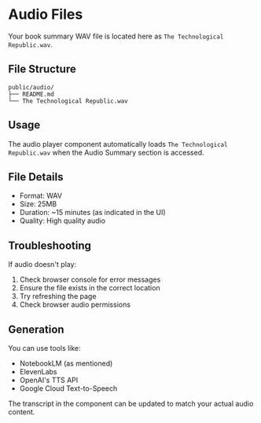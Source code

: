 # Audio Files

Your book summary WAV file is located here as `The Technological Republic.wav`.

## File Structure
```
public/audio/
├── README.md
└── The Technological Republic.wav
```

## Usage
The audio player component automatically loads `The Technological Republic.wav` when the Audio Summary section is accessed.

## File Details
- Format: WAV
- Size: 25MB
- Duration: ~15 minutes (as indicated in the UI)
- Quality: High quality audio

## Troubleshooting
If audio doesn't play:
1. Check browser console for error messages
2. Ensure the file exists in the correct location
3. Try refreshing the page
4. Check browser audio permissions

## Generation
You can use tools like:
- NotebookLM (as mentioned)
- ElevenLabs
- OpenAI's TTS API
- Google Cloud Text-to-Speech

The transcript in the component can be updated to match your actual audio content. 